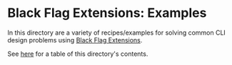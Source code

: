 # Black Flag Extensions: Examples

In this directory are a variety of recipes/examples for solving common CLI
design problems using [Black Flag Extensions][1].

See [here][2] for a table of this directory's contents.

[1]: ../../packages/extensions/README.md
[2]: ../README.md
